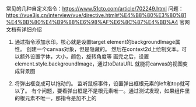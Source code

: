 常见的几种自定义指令：https://www.51cto.com/article/702249.html
问题：https://vue3js.cn/interview/vue/directive.html#%E4%B8%80%E3%80%81%E4%BB%80%E4%B9%88%E6%98%AF%E6%8C%87%E4%BB%A4
官网文档有详细介绍

1. 通过指令添加水印。核心就是设置target element的backgroundImage属性。
   创建一个canvas对象，但是隐藏的。
   然后在context2d上绘制文本。可以额外设置字体，大小，颜色，旋转角度等
   画完之后，设置element.style.backgroundImage，通过toDataURL 就能将canvas的视图变成背景图

2. 将弹出框变成可以拖动的。
   监听鼠标事件，设置弹出框根元素的left和top就可以了。
   有个问题，要看弹出框是不是根元素唯一。通过测试发现，如果组件里的根元素不唯一，那指令是加不上的
